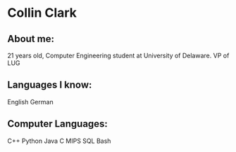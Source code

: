 # Collin Clark

## About me:

21 years old, Computer Engineering student at University of Delaware. VP of LUG

## Languages I know:
English
German

## Computer Languages:
C++
Python
Java
C
MIPS
SQL
Bash
